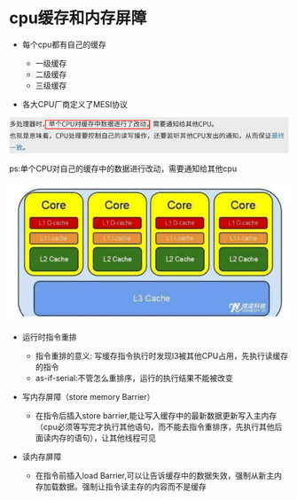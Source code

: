 # cpu缓存和内存屏障

- 每个cpu都有自己的缓存
  - 一级缓存
  - 二级缓存
  - 三级缓存

- 各大CPU厂商定义了MESI协议

![1572406606536](assets/1572406606536.png)

ps:单个CPU对自己的缓存中的数据进行改动，需要通知给其他cpu

![1572407016168](assets/1572407016168.png)





- 运行时指令重排
  - 指令重排的意义: 写缓存指令执行时发现l3被其他CPU占用，先执行读缓存的指令
  - as-if-serial:不管怎么重排序，运行的执行结果不能被改变

- 写内存屏障（store memory Barrier）
  - 在指令后插入store barrier,能让写入缓存中的最新数据更新写入主内存（cpu必须等写完才执行其他语句，而不能去指令重排序，先执行其他后面读内存的语句），让其他线程可见
- 读内存屏障
  - 在指令前插入load Barrier,可以让告诉缓存中的数据失效，强制从新主内存加载数据。强制让指令读主存的内容而不是缓存

